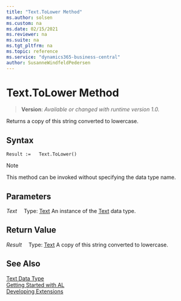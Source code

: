 ```yaml
---
title: "Text.ToLower Method"
ms.author: solsen
ms.custom: na
ms.date: 02/15/2021
ms.reviewer: na
ms.suite: na
ms.tgt_pltfrm: na
ms.topic: reference
ms.service: "dynamics365-business-central"
author: SusanneWindfeldPedersen
---
```

[//]: # (START>DO_NOT_EDIT)
[//]: # (IMPORTANT:Do not edit any of the content between here and the END>DO_NOT_EDIT.)
[//]: # (Any modifications should be made in the .xml files in the ModernDev repo.)
# Text.ToLower Method
> **Version**: _Available or changed with runtime version 1.0._

Returns a copy of this string converted to lowercase.


## Syntax
```
Result :=   Text.ToLower()
```
> [!NOTE]
> This method can be invoked without specifying the data type name.

## Parameters
*Text*
&emsp;Type: [Text](text-data-type.md)
An instance of the [Text](text-data-type.md) data type.

## Return Value
*Result*
&emsp;Type: [Text](text-data-type.md)
A copy of this string converted to lowercase.


[//]: # (IMPORTANT: END>DO_NOT_EDIT)
## See Also
[Text Data Type](text-data-type.md)  
[Getting Started with AL](../../devenv-get-started.md)  
[Developing Extensions](../../devenv-dev-overview.md)